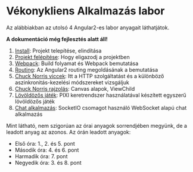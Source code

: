 # Vékonykliens Alkalmazás labor

Az alábbiakban az utolsó 4 Angular2-es labor anyagait láthatjátok.

**A dokumentáció még fejlesztés alatt áll!**

1. [Install](1-install.md): Projekt telepítése, elindítása
2. [Projekt felépítése](2-project.md): Hogy eligazodj a projektben
3. [Webpack](3-webpack.md): Build folyamat és Webpack bemutatása
4. [Routing](4-routing.md): Az Angular2 routing megoldásának a bemutatása
5. [Chuck Norris viccek](5-joke-list.md): Itt a HTTP szolgáltatást és a különböző aszinkronitás-kezelési módszereket vizsgáljuk
6. [Chuck Norris rajzolás](6-draw-chuck.md): Canvas alapok, ViewChild
7. [Lövöldözős játék](7-chuck-game.md): PIXI keretrendszer használatával készített egyszerű lövöldözős játék
8. [Chat alkalmazás](8-chat.md): SocketIO csomagot használó WebSocket alapú chat alkalmazás

Mint látható, nem szigorúan az órai anyagok sorrendjében megyünk, de a leadott anyag az azonos. Az órán leadott anyagok:

- Első óra: 1., 2. és 5. pont
- Második óra: 4. és 6. pont
- Harmadik óra: 7. pont
- Negyedik óra: 3. és 8. pont
